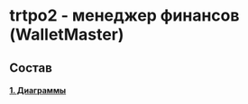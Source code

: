 # trtpo2 - менеджер финансов (WalletMaster)
## Состав
#### [1. Диаграммы](https://github.com/FakeAccountQWE/trtpo2/tree/main/diagrams)

